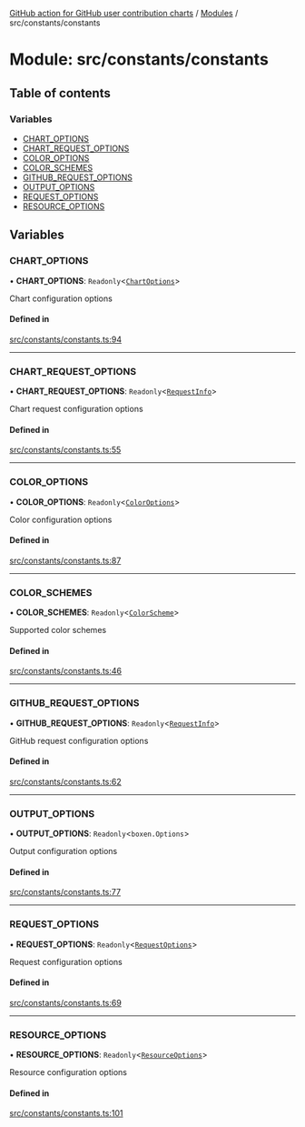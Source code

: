 [GitHub action for GitHub user contribution charts](../README.md) / [Modules](../modules.md) / src/constants/constants

# Module: src/constants/constants

## Table of contents

### Variables

- [CHART\_OPTIONS](src_constants_constants.md#chart_options)
- [CHART\_REQUEST\_OPTIONS](src_constants_constants.md#chart_request_options)
- [COLOR\_OPTIONS](src_constants_constants.md#color_options)
- [COLOR\_SCHEMES](src_constants_constants.md#color_schemes)
- [GITHUB\_REQUEST\_OPTIONS](src_constants_constants.md#github_request_options)
- [OUTPUT\_OPTIONS](src_constants_constants.md#output_options)
- [REQUEST\_OPTIONS](src_constants_constants.md#request_options)
- [RESOURCE\_OPTIONS](src_constants_constants.md#resource_options)

## Variables

### CHART\_OPTIONS

• **CHART\_OPTIONS**: `Readonly`<[`ChartOptions`](typings_domain_types.md#chartoptions)\>

Chart configuration options

#### Defined in

[src/constants/constants.ts:94](https://github.com/AlexRogalskiy/github-action-user-contribution/blob/8736815/src/constants/constants.ts#L94)

___

### CHART\_REQUEST\_OPTIONS

• **CHART\_REQUEST\_OPTIONS**: `Readonly`<[`RequestInfo`](typings_domain_types.md#requestinfo)\>

Chart request configuration options

#### Defined in

[src/constants/constants.ts:55](https://github.com/AlexRogalskiy/github-action-user-contribution/blob/8736815/src/constants/constants.ts#L55)

___

### COLOR\_OPTIONS

• **COLOR\_OPTIONS**: `Readonly`<[`ColorOptions`](typings_domain_types.md#coloroptions)\>

Color configuration options

#### Defined in

[src/constants/constants.ts:87](https://github.com/AlexRogalskiy/github-action-user-contribution/blob/8736815/src/constants/constants.ts#L87)

___

### COLOR\_SCHEMES

• **COLOR\_SCHEMES**: `Readonly`<[`ColorScheme`](typings_domain_types.md#colorscheme)\>

Supported color schemes

#### Defined in

[src/constants/constants.ts:46](https://github.com/AlexRogalskiy/github-action-user-contribution/blob/8736815/src/constants/constants.ts#L46)

___

### GITHUB\_REQUEST\_OPTIONS

• **GITHUB\_REQUEST\_OPTIONS**: `Readonly`<[`RequestInfo`](typings_domain_types.md#requestinfo)\>

GitHub request configuration options

#### Defined in

[src/constants/constants.ts:62](https://github.com/AlexRogalskiy/github-action-user-contribution/blob/8736815/src/constants/constants.ts#L62)

___

### OUTPUT\_OPTIONS

• **OUTPUT\_OPTIONS**: `Readonly`<`boxen.Options`\>

Output configuration options

#### Defined in

[src/constants/constants.ts:77](https://github.com/AlexRogalskiy/github-action-user-contribution/blob/8736815/src/constants/constants.ts#L77)

___

### REQUEST\_OPTIONS

• **REQUEST\_OPTIONS**: `Readonly`<[`RequestOptions`](typings_domain_types.md#requestoptions)\>

Request configuration options

#### Defined in

[src/constants/constants.ts:69](https://github.com/AlexRogalskiy/github-action-user-contribution/blob/8736815/src/constants/constants.ts#L69)

___

### RESOURCE\_OPTIONS

• **RESOURCE\_OPTIONS**: `Readonly`<[`ResourceOptions`](typings_domain_types.md#resourceoptions)\>

Resource configuration options

#### Defined in

[src/constants/constants.ts:101](https://github.com/AlexRogalskiy/github-action-user-contribution/blob/8736815/src/constants/constants.ts#L101)
